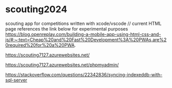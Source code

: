 # scouting2024

scouting app for competitions written with xcode/vscode
//
current HTML page references the link below for experimental purposes
https://blog.openreplay.com/building-a-mobile-app-using-html-css-and-js/#:~:text=Cheap%20and%20Fast%20Development%3A%20PWAs,are%20required%20for%20a%20PWA.

https://scouting7127.azurewebsites.net/

https://scouting7127.azurewebsites.net/phpmyadmin/

https://stackoverflow.com/questions/22342836/syncing-indexeddb-with-sql-server
